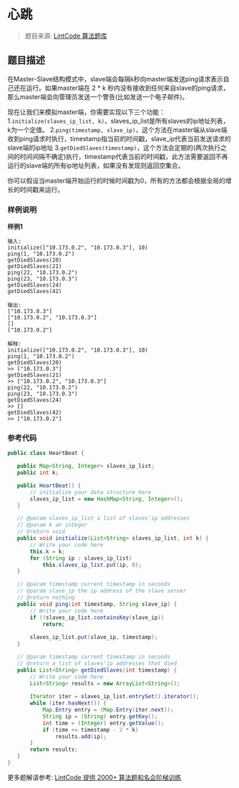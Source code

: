 # 心跳
 > 题目来源: [LintCode 算法题库](https://www.lintcode.com/problem/heart-beat/?utm_source=sc-github-wzz)
 ## 题目描述
 在Master-Slave结构模式中，slave端会每隔k秒向master端发送ping请求表示自己还在运行。如果master端在 2 * k 秒内没有接收到任何来自slave的ping请求，那么master端会向管理员发送一个警告(比如发送一个电子邮件)。

现在让我们来模拟master端，你需要实现以下三个功能：
1.`initialize(slaves_ip_list, k)`，slaves_ip_list是所有slaves的ip地址列表，k为一个定值。
2.`ping(timestamp, slave_ip)`，这个方法在master端从slave端收到ping请求时执行，timestamp指当前的时间戳，slave_ip代表当前发送请求的slave端的ip地址
3.`getDiedSlaves(timestamp)`，这个方法会定期的(两次执行之间的时间间隔不确定)执行，timestamp代表当前的时间戳，此方法需要返回不再运行的slave端的所有ip地址列表，如果没有发现则返回空集合。

你可以假设当master端开始运行的时候时间戳为0，所有的方法都会根据全局的增长的时间戳来运行。
 ### 样例说明
 **样例1**

```
输入: 
initialize(["10.173.0.2", "10.173.0.3"], 10)
ping(1, "10.173.0.2")
getDiedSlaves(20)
getDiedSlaves(21)
ping(22, "10.173.0.2")
ping(23, "10.173.0.3")
getDiedSlaves(24)
getDiedSlaves(42)

输出: 
["10.173.0.3"]
["10.173.0.2", "10.173.0.3"]
[]
["10.173.0.2"]

解释:
initialize(["10.173.0.2", "10.173.0.3"], 10)
ping(1, "10.173.0.2")
getDiedSlaves(20)
>> ["10.173.0.3"]
getDiedSlaves(21)
>> ["10.173.0.2", "10.173.0.3"]
ping(22, "10.173.0.2")
ping(23, "10.173.0.3")
getDiedSlaves(24)
>> []
getDiedSlaves(42)
>> ["10.173.0.2"]
```

 ### 参考代码
 ```java
public class HeartBeat {

    public Map<String, Integer> slaves_ip_list;
    public int k;

    public HeartBeat() {
        // initialize your data structure here
        slaves_ip_list = new HashMap<String, Integer>();
    }

    // @param slaves_ip_list a list of slaves'ip addresses
    // @param k an integer
    // @return void
    public void initialize(List<String> slaves_ip_list, int k) {
        // Write your code here
        this.k = k;
        for (String ip : slaves_ip_list)
            this.slaves_ip_list.put(ip, 0);
    }

    // @param timestamp current timestamp in seconds
    // @param slave_ip the ip address of the slave server
    // @return nothing
    public void ping(int timestamp, String slave_ip) {
        // Write your code here
        if (!slaves_ip_list.containsKey(slave_ip))
            return;
        
        slaves_ip_list.put(slave_ip, timestamp);
    }

    // @param timestamp current timestamp in seconds
    // @return a list of slaves'ip addresses that died
    public List<String> getDiedSlaves(int timestamp) {
        // Write your code here
        List<String> results = new ArrayList<String>();
        
        Iterator iter = slaves_ip_list.entrySet().iterator();
        while (iter.hasNext()) {
            Map.Entry entry = (Map.Entry)iter.next();
            String ip = (String) entry.getKey();
            int time = (Integer) entry.getValue();
            if (time <= timestamp - 2 * k)
                results.add(ip);
        }
        return results;
    }
}
```
 更多题解请参考: [LintCode 提供 2000+ 算法题和名企阶梯训练](https://www.lintcode.com/problem/?utm_source=sc-github-wzz)